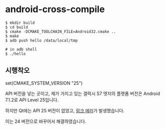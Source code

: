 # android-cross-compile

```shell
$ mkdir build
$ cd build
$ cmake -DCMAKE_TOOLCHAIN_FILE=Android32.cmake ..
$ make
$ adb push hello /data/local/tmp

# in adb shell
$ ./hello
```

## 시행착오

set(CMAKE_SYSTEM_VERSION "25")

API 버전을 넣는 곳이고, 제가 가지고 있는 갤럭시 S7 엣지의 플랫폼 버전은 Android 7.1.2로 API Level 25입니다.

하지만 Qt에는 API 25 버전이 없었고, [링크 에러](api-error.log)가 발생했습니다.

이는 24 버전으로 바꾸어서 해결하였습니다.

